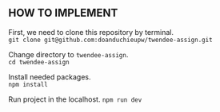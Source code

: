 ## HOW TO IMPLEMENT

First, we need to clone this repository by terminal.  
`git clone git@github.com:doanduchieupw/twendee-assign.git`

Change directory to `twendee-assign`.  
`cd twendee-assign`

Install needed packages.  
`npm install`

Run project in the localhost.
`npm run dev`
